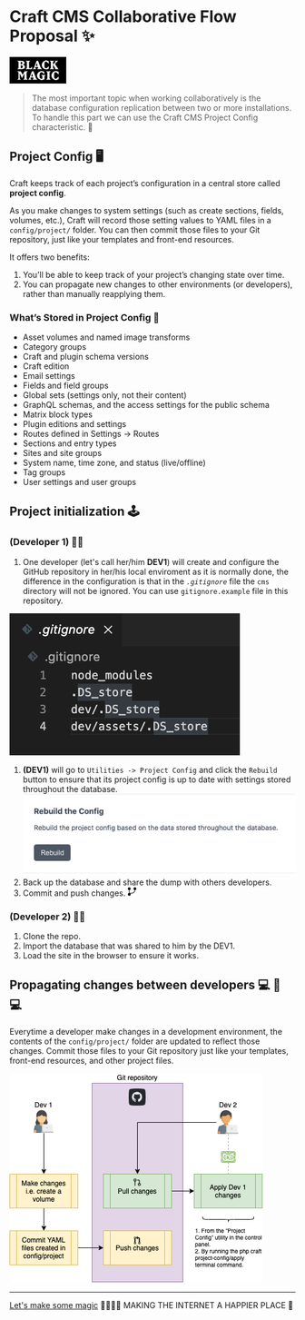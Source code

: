 # Craft CMS Collaborative Flow Proposal ✨
[![N|Solid](https://raw.githubusercontent.com/DianyelaMaldonado/email-base-layout/development/src/assets/BM-logo.png?token=AM5G2YUBVWL2PQKKHN3FG2LBNITGU)](https://heyblackmagic.com/)

> The most important topic when working collaboratively is the database configuration replication between two or more installations. To handle this part we can use the Craft CMS Project Config characteristic. 📌 

## Project Config 🖥
Craft keeps track of each project’s configuration in a central store called **project config**.

As you make changes to system settings (such as create sections, fields, volumes, etc.), Craft will record those setting values to YAML files in a `config/project/` folder. You can then commit those files to your Git repository, just like your templates and front-end resources.

It offers two benefits:

1. You’ll be able to keep track of your project’s changing state over time.
2. You can propagate new changes to other environments (or developers), rather than manually reapplying them.

### What’s Stored in Project Config 📝
- Asset volumes and named image transforms
- Category groups
- Craft and plugin schema versions
- Craft edition
- Email settings
- Fields and field groups
- Global sets (settings only, not their content)
- GraphQL schemas, and the access settings for the public schema
- Matrix block types
- Plugin editions and settings
- Routes defined in Settings → Routes
- Sections and entry types
- Sites and site groups
- System name, time zone, and status (live/offline)
- Tag groups
- User settings and user groups

## Project initialization 🕹
### (Developer 1) 👩‍💻
1. One developer (let's call her/him **DEV1**) will create and configure the GitHub repository in her/his local enviroment as it is normally done, the difference in the configuration is that in the  *`.gitignore`* file the `cms` directory will not be ignored. You can use `gitignore.example` file in this repository.

![alt text](https://github.com/DianyelaMaldonado/craft-cms-collaborative-flow-proposal/blob/development/src/screenshots/git-ignore.png?raw=true)

1. **(DEV1)** will go to `Utilities -> Project Config` and click the `Rebuild` button to ensure that its project config is up to date with settings stored throughout the database.
![alt text](https://github.com/DianyelaMaldonado/craft-cms-collaborative-flow-proposal/blob/development/src/screenshots/rebuild.png?raw=true)
2. Back up the database and share the dump with others developers.
3. Commit and push changes. ![alt text](https://github.com/DianyelaMaldonado/craft-cms-collaborative-flow-proposal/blob/development/src/assets/git.png?raw=true)

### (Developer 2) 👨‍💻
1. Clone the repo.
2. Import the database that was shared to him by the DEV1.
3. Load the site in the browser to ensure it works.

## Propagating changes between developers 💻 🔄 💻

Everytime a developer make changes in a development environment, the contents of the `config/project/` folder are updated to reflect those changes. Commit those files to your Git repository just like your templates, front-end resources, and other project files.


![alt text](https://github.com/DianyelaMaldonado/craft-cms-collaborative-flow-proposal/blob/development/src/assets/project-config.png?raw=true)

-----
[Let's make some magic](https://heyblackmagic.com/work) 🧙‍♂️🧙✨ MAKING THE INTERNET A HAPPIER PLACE 💫